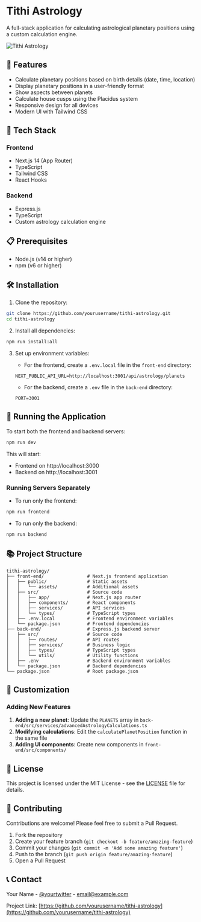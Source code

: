 # Tithi Astrology

A full-stack application for calculating astrological planetary positions using a custom calculation engine.

![Tithi Astrology](https://via.placeholder.com/800x400?text=Tithi+Astrology)

## 🌟 Features

- Calculate planetary positions based on birth details (date, time, location)
- Display planetary positions in a user-friendly format
- Show aspects between planets
- Calculate house cusps using the Placidus system
- Responsive design for all devices
- Modern UI with Tailwind CSS

## 🚀 Tech Stack

### Frontend
- Next.js 14 (App Router)
- TypeScript
- Tailwind CSS
- React Hooks

### Backend
- Express.js
- TypeScript
- Custom astrology calculation engine

## 📋 Prerequisites

- Node.js (v14 or higher)
- npm (v6 or higher)

## 🛠️ Installation

1. Clone the repository:
```bash
git clone https://github.com/yourusername/tithi-astrology.git
cd tithi-astrology
```

2. Install all dependencies:
```bash
npm run install:all
```

3. Set up environment variables:

   - For the frontend, create a `.env.local` file in the `front-end` directory:
   ```
   NEXT_PUBLIC_API_URL=http://localhost:3001/api/astrology/planets
   ```

   - For the backend, create a `.env` file in the `back-end` directory:
   ```
   PORT=3001
   ```

## 🚀 Running the Application

To start both the frontend and backend servers:

```bash
npm run dev
```

This will start:
- Frontend on http://localhost:3000
- Backend on http://localhost:3001

### Running Servers Separately

- To run only the frontend:
```bash
npm run frontend
```

- To run only the backend:
```bash
npm run backend
```

## 📚 Project Structure

```
tithi-astrology/
├── front-end/                # Next.js frontend application
│   ├── public/               # Static assets
│   │   └── assets/           # Additional assets
│   ├── src/                  # Source code
│   │   ├── app/              # Next.js app router
│   │   ├── components/       # React components
│   │   ├── services/         # API services
│   │   └── types/            # TypeScript types
│   ├── .env.local            # Frontend environment variables
│   └── package.json          # Frontend dependencies
├── back-end/                 # Express.js backend server
│   ├── src/                  # Source code
│   │   ├── routes/           # API routes
│   │   ├── services/         # Business logic
│   │   ├── types/            # TypeScript types
│   │   └── utils/            # Utility functions
│   ├── .env                  # Backend environment variables
│   └── package.json          # Backend dependencies
└── package.json              # Root package.json
```

## 🔧 Customization

### Adding New Features

1. **Adding a new planet**: Update the `PLANETS` array in `back-end/src/services/advancedAstrologyCalculations.ts`
2. **Modifying calculations**: Edit the `calculatePlanetPosition` function in the same file
3. **Adding UI components**: Create new components in `front-end/src/components/`

## 📝 License

This project is licensed under the MIT License - see the [LICENSE](LICENSE) file for details.

## 👥 Contributing

Contributions are welcome! Please feel free to submit a Pull Request.

1. Fork the repository
2. Create your feature branch (`git checkout -b feature/amazing-feature`)
3. Commit your changes (`git commit -m 'Add some amazing feature'`)
4. Push to the branch (`git push origin feature/amazing-feature`)
5. Open a Pull Request

## 📞 Contact

Your Name - [@yourtwitter](https://twitter.com/yourtwitter) - email@example.com

Project Link: [https://github.com/yourusername/tithi-astrology](https://github.com/yourusername/tithi-astrology) 